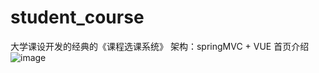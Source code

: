 # student_course
大学课设开发的经典的《课程选课系统》
架构：springMVC + VUE
首页介绍
![image](https://user-images.githubusercontent.com/73164188/169338218-9d0f37ea-6799-41dc-91d2-1d5e20300da1.png)
